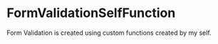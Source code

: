# FormValidationSelfFunction

Form Validation is created using custom functions created by my self.
